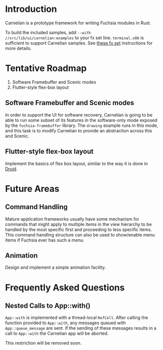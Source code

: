 # Introduction

Carnelian is a prototype framework for writing Fuchsia modules in Rust.

To build the included samples, add `--with //src/lib/ui/carnelian:examples` to
your fx set line. `terminal.x86` is sufficient to support Carnelian samples. See
[these fx set](/docs/getting_started.md#build_fuchsia)
instructions for more details.

# Tentative Roadmap

1. Software Framebuffer and Scenic modes
1. Flutter-style flex-box layout

## Software Framebuffer and Scenic modes

In order to support the UI for software recovery, Carnelian is going to
be able to run some subset of its features in the software-only mode
exposed by the `fuchsia-framebuffer` library. The `drawing` example
runs in this mode, and this task is to modify Carnelian to provide an
abstraction across this and Scenic.

## Flutter-style flex-box layout

Implement the basics of flex box layout, similar to the way it is done in
[Druid](https://docs.rs/druid/0.1.1/druid/).

# Future Areas

## Command Handling

Mature application frameworks usually have some mechanism for commands that might apply to
multiple items in the view hierarchy to be handled by the most specific first and proceeding
to less specific items. This command handling structure can also be used to show/enable menu
items if Fuchsia ever has such a menu.

## Animation

Design and implement a simple animation facility.

# Frequently Asked Questions

## Nested Calls to App::with()

`App::with` is implemented with a thread-local `RefCell`. After calling the function provided
to `App::with`, any messages queued with `App::queue_message` are sent. If the sending of these
messages results in a call to `App::with` the Carnelian app will be aborted.

This restriction will be removed soon.
